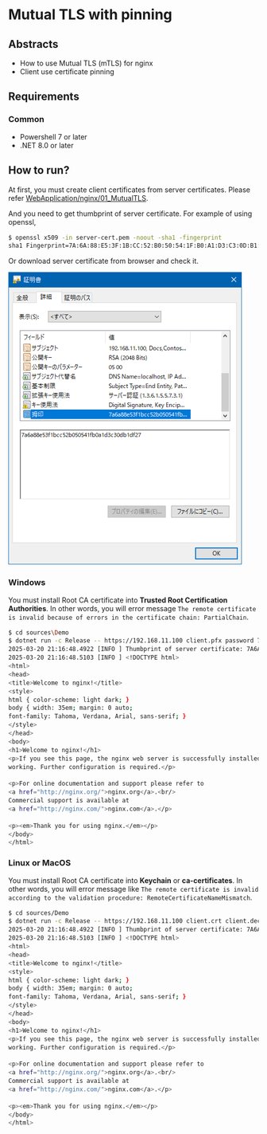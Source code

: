 # Mutual TLS with pinning

## Abstracts

* How to use Mutual TLS (mTLS) for nginx
* Client use certificate pinning

## Requirements

### Common

* Powershell 7 or later
* .NET 8.0 or later

## How to run?

At first, you must create client certificates from server certificates.
Please refer [WebApplication/nginx/01_MutualTLS](../../WebApplication/nginx/01_MutualTLS).

And you need to get thumbprint of server certificate.
For example of using openssl,

````bash
$ openssl x509 -in server-cert.pem -noout -sha1 -fingerprint
sha1 Fingerprint=7A:6A:88:E5:3F:1B:CC:52:B0:50:54:1F:B0:A1:D3:C3:0D:B1:DF:27
````

Or download server certificate from browser and check it.

<img src="images/image.png" />

### Windows

You must install Root CA certificate into **Trusted Root Certification Authorities**.
In other words, you will error message `The remote certificate is invalid because of errors in the certificate chain: PartialChain`.

````bash
$ cd sources\Demo
$ dotnet run -c Release -- https://192.168.11.100 client.pfx password 7A6A88E53F1BCC52B050541FB0A1D3C30DB1DF27
2025-03-20 21:16:48.4922 [INFO ] Thumbprint of server certificate: 7A6A88E53F1BCC52B050541FB0A1D3C30DB1DF27 
2025-03-20 21:16:48.5103 [INFO ] <!DOCTYPE html>
<html>
<head>
<title>Welcome to nginx!</title>
<style>
html { color-scheme: light dark; }
body { width: 35em; margin: 0 auto;
font-family: Tahoma, Verdana, Arial, sans-serif; }
</style>
</head>
<body>
<h1>Welcome to nginx!</h1>
<p>If you see this page, the nginx web server is successfully installed and
working. Further configuration is required.</p>

<p>For online documentation and support please refer to
<a href="http://nginx.org/">nginx.org</a>.<br/>
Commercial support is available at
<a href="http://nginx.com/">nginx.com</a>.</p>

<p><em>Thank you for using nginx.</em></p>
</body>
</html>
````

### Linux or MacOS

You must install Root CA certificate into **Keychain** or **ca-certificates**.
In other words, you will error message like `The remote certificate is invalid according to the validation procedure: RemoteCertificateNameMismatch`.

````bash
$ cd sources/Demo
$ dotnet run -c Release -- https://192.168.11.100 client.crt client.decrypted.key 7A6A88E53F1BCC52B050541FB0A1D3C30DB1DF27
2025-03-20 21:16:48.4922 [INFO ] Thumbprint of server certificate: 7A6A88E53F1BCC52B050541FB0A1D3C30DB1DF27 
2025-03-20 21:16:48.5103 [INFO ] <!DOCTYPE html>
<html>
<head>
<title>Welcome to nginx!</title>
<style>
html { color-scheme: light dark; }
body { width: 35em; margin: 0 auto;
font-family: Tahoma, Verdana, Arial, sans-serif; }
</style>
</head>
<body>
<h1>Welcome to nginx!</h1>
<p>If you see this page, the nginx web server is successfully installed and
working. Further configuration is required.</p>

<p>For online documentation and support please refer to
<a href="http://nginx.org/">nginx.org</a>.<br/>
Commercial support is available at
<a href="http://nginx.com/">nginx.com</a>.</p>

<p><em>Thank you for using nginx.</em></p>
</body>
</html>
````